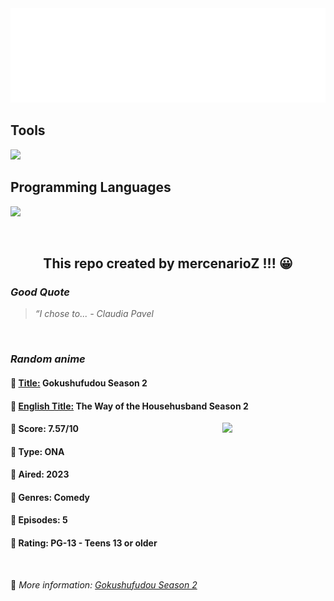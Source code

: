 
<img src="svg/nai.svg" />

<p>
  <h2>Tools</h2>
  <a href="https://skillicons.dev">
    <img src="https://skillicons.dev/icons?i=git,bash,vim,ubuntu,tensorflow,pytorch,docker,raspberrypi" />
  </a>

  <br />

  <h2>Programming Languages</h2>

  <a href="https://skillicons.dev">
    <img src="https://skillicons.dev/icons?i=python,c,cpp" />
  </a>
</p>

<br />

<h2 align="center">This repo created by mercenarioZ !!! 😀</h2>
<h3><i>Good Quote</i></h3>

<blockquote>
<i>
“I chose to... - Claudia Pavel
</i>
</blockquote>

<br />

<h3><i>Random anime</i></h3>

<h4>
  <strong>🥭 <u>Title:</u></strong> Gokushufudou Season 2
</h4>

<h4>🌿 <u>English Title:</u> The Way of the Househusband Season 2</h4>

<img align="right" width="165" src=https://cdn.myanimelist.net/images/anime/1985/132227.jpg />

<h4>🌱 Score: 7.57/10</h4>

<h4>🌲 Type: ONA</h4>

<h4>🌴 Aired: 2023</h4>

<h4>🌵 Genres: Comedy</h4>

<h4>🥑 Episodes: 5</h4>

<h4>🍏 Rating: PG-13 - Teens 13 or older</h4>

<br />

🍂 *More information: [Gokushufudou Season 2](https://myanimelist.net/anime/53148/Gokushufudou_Season_2)*
    